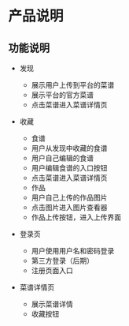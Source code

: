 # 产品说明

## 功能说明
* 发现
  - 展示用户上传到平台的菜谱
  - 展示平台的官方菜谱
  - 点击菜谱进入菜谱详情页
  
* 收藏
  * 食谱
   - 用户从发现中收藏的食谱
   - 用户自己编辑的食谱
   - 用户编辑食谱的入口按钮
   - 点击菜谱进入菜谱详情页
  * 作品
   - 用户自己上传的作品图片
   - 点击图片进入图片查看器
   - 作品上传按钮，进入上传界面
   
* 登录页
   - 用户使用用户名和密码登录
   - 第三方登录（后期）
   - 注册页面入口

* 菜谱详情页
  - 展示菜谱详情
  - 收藏按钮
